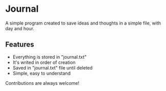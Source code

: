 
# Journal

A simple program created to save ideas and thoughts in a simple file, with day and hour.
## Features

- Everything is stored in "journal.txt"
- It's writed in order of creation
- Saved in "journal.txt" file until deleted
- Simple, easy to understand

Contributions are always welcome!

